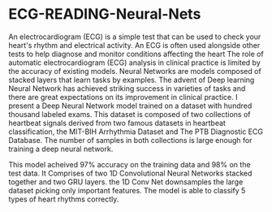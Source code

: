 # ECG-READING-Neural-Nets

An electrocardiogram (ECG) is a simple test that can be used to check your heart's rhythm and electrical activity.
An ECG is often used alongside other tests to help diagnose and monitor conditions affecting the heart
The role of automatic electrocardiogram (ECG) analysis in clinical practice is limited by the accuracy of existing models.
Neural Networks are models composed of stacked layers that learn tasks by examples. The advent of Deep learning Neural Network has achieved striking success in varieties of tasks and there are great expectations on its improvement in clinical practice. 
I present a Deep Neural Network model trained on a dataset with  hundred thousand labeled exams. 
This dataset is composed of two collections of heartbeat signals derived from two famous datasets in heartbeat classification, the MIT-BIH Arrhythmia Dataset and The PTB Diagnostic ECG Database. The number of samples in both collections is large enough for training a deep neural network.

This model acheived 97% accuracy on the training data and 98% on the test data.
It Comprises of two 1D Convolutional Neural Networks stacked together and two GRU layers.
the 1D Conv Net downsamples the large dataset picking only important features.
The model is able to classify 5 types of heart rhythms correctly.


